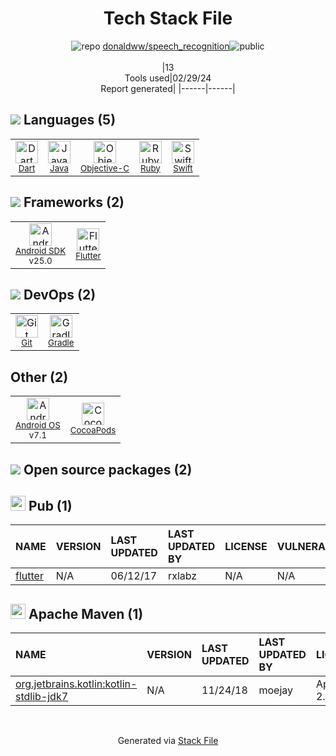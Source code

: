 <!--
&lt;--- Readme.md Snippet without images Start ---&gt;
## Tech Stack
donaldww/speech_recognition is built on the following main stack:

- [Dart](https://www.dartlang.org/) – Languages
- [Java](https://www.java.com) – Languages
- [Objective-C](https://developer.apple.com/library/mac/documentation/Cocoa/Conceptual/ProgrammingWithObjectiveC/Introduction/Introduction.html) – Languages
- [Ruby](https://www.ruby-lang.org) – Languages
- [Swift](https://developer.apple.com/swift/) – Languages
- [Android SDK](http://developer.android.com) – Frameworks (Full Stack)
- [Flutter](https://flutter.io/) – Cross-Platform Mobile Development
- [Gradle](https://www.gradle.org/) – Java Build Tools
- [Android OS](https://www.android.com) – Operating Systems

Full tech stack [here](/techstack.md)

&lt;--- Readme.md Snippet without images End ---&gt;

&lt;--- Readme.md Snippet with images Start ---&gt;
## Tech Stack
donaldww/speech_recognition is built on the following main stack:

- <img width='25' height='25' src='https://img.stackshare.io/service/1646/Twitter-02.png' alt='Dart'/> [Dart](https://www.dartlang.org/) – Languages
- <img width='25' height='25' src='https://img.stackshare.io/service/995/K85ZWV2F.png' alt='Java'/> [Java](https://www.java.com) – Languages
- <img width='25' height='25' src='https://img.stackshare.io/service/1008/xcode.png' alt='Objective-C'/> [Objective-C](https://developer.apple.com/library/mac/documentation/Cocoa/Conceptual/ProgrammingWithObjectiveC/Introduction/Introduction.html) – Languages
- <img width='25' height='25' src='https://img.stackshare.io/service/989/ruby.png' alt='Ruby'/> [Ruby](https://www.ruby-lang.org) – Languages
- <img width='25' height='25' src='https://img.stackshare.io/service/1009/tuHsaI2U.png' alt='Swift'/> [Swift](https://developer.apple.com/swift/) – Languages
- <img width='25' height='25' src='https://img.stackshare.io/service/1010/m8jf0po4imu8t5eemjdd.png' alt='Android SDK'/> [Android SDK](http://developer.android.com) – Frameworks (Full Stack)
- <img width='25' height='25' src='https://img.stackshare.io/service/7180/flutter-mark-square-100.png' alt='Flutter'/> [Flutter](https://flutter.io/) – Cross-Platform Mobile Development
- <img width='25' height='25' src='https://img.stackshare.io/service/975/gradlephant-social-black-bg.png' alt='Gradle'/> [Gradle](https://www.gradle.org/) – Java Build Tools
- <img width='25' height='25' src='https://img.stackshare.io/service/9586/ZvmtaSXW_400x400.jpg' alt='Android OS'/> [Android OS](https://www.android.com) – Operating Systems

Full tech stack [here](/techstack.md)

&lt;--- Readme.md Snippet with images End ---&gt;
-->
<div align="center">

# Tech Stack File
![](https://img.stackshare.io/repo.svg "repo") [donaldww/speech_recognition](https://github.com/donaldww/speech_recognition)![](https://img.stackshare.io/public_badge.svg "public")
<br/><br/>
|13<br/>Tools used|02/29/24 <br/>Report generated|
|------|------|
</div>

## <img src='https://img.stackshare.io/languages.svg'/> Languages (5)
<table><tr>
  <td align='center'>
  <img width='36' height='36' src='https://img.stackshare.io/service/1646/Twitter-02.png' alt='Dart'>
  <br>
  <sub><a href="https://www.dartlang.org/">Dart</a></sub>
  <br>
  <sub></sub>
</td>

<td align='center'>
  <img width='36' height='36' src='https://img.stackshare.io/service/995/K85ZWV2F.png' alt='Java'>
  <br>
  <sub><a href="https://www.java.com">Java</a></sub>
  <br>
  <sub></sub>
</td>

<td align='center'>
  <img width='36' height='36' src='https://img.stackshare.io/service/1008/xcode.png' alt='Objective-C'>
  <br>
  <sub><a href="https://developer.apple.com/library/mac/documentation/Cocoa/Conceptual/ProgrammingWithObjectiveC/Introduction/Introduction.html">Objective-C</a></sub>
  <br>
  <sub></sub>
</td>

<td align='center'>
  <img width='36' height='36' src='https://img.stackshare.io/service/989/ruby.png' alt='Ruby'>
  <br>
  <sub><a href="https://www.ruby-lang.org">Ruby</a></sub>
  <br>
  <sub></sub>
</td>

<td align='center'>
  <img width='36' height='36' src='https://img.stackshare.io/service/1009/tuHsaI2U.png' alt='Swift'>
  <br>
  <sub><a href="https://developer.apple.com/swift/">Swift</a></sub>
  <br>
  <sub></sub>
</td>

</tr>
</table>

## <img src='https://img.stackshare.io/frameworks.svg'/> Frameworks (2)
<table><tr>
  <td align='center'>
  <img width='36' height='36' src='https://img.stackshare.io/service/1010/m8jf0po4imu8t5eemjdd.png' alt='Android SDK'>
  <br>
  <sub><a href="http://developer.android.com">Android SDK</a></sub>
  <br>
  <sub>v25.0</sub>
</td>

<td align='center'>
  <img width='36' height='36' src='https://img.stackshare.io/service/7180/flutter-mark-square-100.png' alt='Flutter'>
  <br>
  <sub><a href="https://flutter.io/">Flutter</a></sub>
  <br>
  <sub></sub>
</td>

</tr>
</table>

## <img src='https://img.stackshare.io/devops.svg'/> DevOps (2)
<table><tr>
  <td align='center'>
  <img width='36' height='36' src='https://img.stackshare.io/service/1046/git.png' alt='Git'>
  <br>
  <sub><a href="http://git-scm.com/">Git</a></sub>
  <br>
  <sub></sub>
</td>

<td align='center'>
  <img width='36' height='36' src='https://img.stackshare.io/service/975/gradlephant-social-black-bg.png' alt='Gradle'>
  <br>
  <sub><a href="https://www.gradle.org/">Gradle</a></sub>
  <br>
  <sub></sub>
</td>

</tr>
</table>

## Other (2)
<table><tr>
  <td align='center'>
  <img width='36' height='36' src='https://img.stackshare.io/service/9586/ZvmtaSXW_400x400.jpg' alt='Android OS'>
  <br>
  <sub><a href="https://www.android.com">Android OS</a></sub>
  <br>
  <sub>v7.1</sub>
</td>

<td align='center'>
  <img width='36' height='36' src='https://img.stackshare.io/service/2426/e1cbdef9d4b11484049a033886578e54_400x400.png' alt='CocoaPods'>
  <br>
  <sub><a href="https://cocoapods.org/">CocoaPods</a></sub>
  <br>
  <sub></sub>
</td>

</tr>
</table>


## <img src='https://img.stackshare.io/group.svg' /> Open source packages (2)</h2>

## <img width='24' height='24' src='https://img.stackshare.io/package_manager/105011/default_80893882f2063344b2942a4ccdce27a2e60711c9.png'/> Pub (1)

|NAME|VERSION|LAST UPDATED|LAST UPDATED BY|LICENSE|VULNERABILITIES|
|:------|:------|:------|:------|:------|:------|
|[flutter](https://pub.dartlang.org/flutter)|N/A|06/12/17|rxlabz |N/A|N/A|


## <img width='24' height='24' src='https://img.stackshare.io/package_manager/977/default_9833f2ef0bbc2a946b4cc5e9307264033361076b.png'/> Apache Maven (1)

|NAME|VERSION|LAST UPDATED|LAST UPDATED BY|LICENSE|VULNERABILITIES|
|:------|:------|:------|:------|:------|:------|
|[org.jetbrains.kotlin:kotlin-stdlib-jdk7](https://kotlinlang.org/)|N/A|11/24/18|moejay |Apache-2.0|N/A|

<br/>
<div align='center'>

Generated via [Stack File](https://github.com/marketplace/stack-file)
